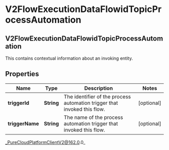 # V2FlowExecutionDataFlowidTopicProcessAutomation

## V2FlowExecutionDataFlowidTopicProcessAutomation
This contains contextual information about an invoking entity.

## Properties

|Name | Type | Description | Notes|
|------------ | ------------- | ------------- | -------------|
| **triggerId** | **String** | The identifier of the process automation trigger that invoked this flow. | [optional] |
| **triggerName** | **String** | The name of the process automation trigger that invoked this flow. | [optional] |



_PureCloudPlatformClientV2@162.0.0_
